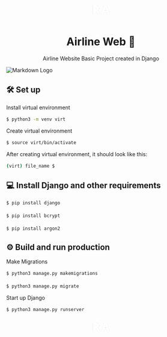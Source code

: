 <p align="center">
    <img src="static/images/logo.png" width="50px" height="50px" style="margin: 0 auto;"/>
</p>

<h1 align="center"> Airline Web 🛫</h1>

<p align="center"> 
    Airline Website Basic Project created in Django 
</p>

![Markdown Logo](https://github.com/shaaddev/airlineweb/blob/main/static/images/home.png?raw=true)

## 🛠 Set up 

Install virtual environment
```bash
$ python3 -m venv virt
```
Create virtual environment
```bash
$ source virt/bin/activate
```
After creating virtual environment, it should look like this:
```bash
(virt) file_name $
```
## 💻 Install Django and other requirements
```bash
$ pip install django

$ pip install bcrypt

$ pip install argon2
```

## ⚙️ Build and run production

Make Migrations
```bash
$ python3 manage.py makemigrations 

$ python3 manage.py migrate
```

Start up Django
```bash
$ python3 manage.py runserver
```

<p align="center">
    <img src="static/images/logo.png" width="50px" height="50px" style="margin: 0 auto;"/>
</p>
